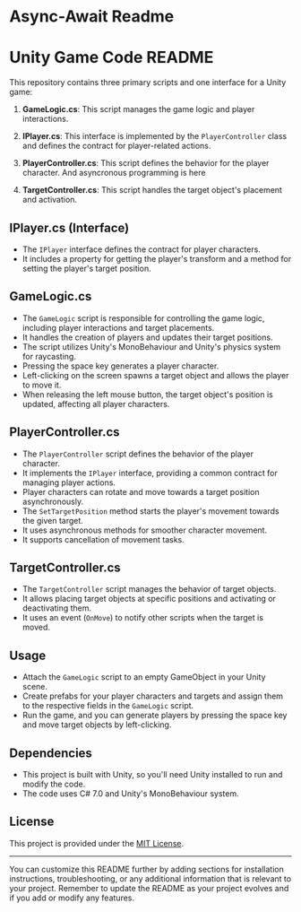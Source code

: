 # Async-Await Readme


# Unity Game Code README

This repository contains three primary scripts and one interface for a Unity game:

1. **GameLogic.cs**: This script manages the game logic and player interactions.

2. **IPlayer.cs**: This interface is implemented by the `PlayerController` class and defines the contract for player-related actions.
 
3. **PlayerController.cs**: This script defines the behavior for the player character. And asyncronous programming is here

4. **TargetController.cs**: This script handles the target object's placement and activation. 

## IPlayer.cs (Interface)

- The `IPlayer` interface defines the contract for player characters.
- It includes a property for getting the player's transform and a method for setting the player's target position.

## GameLogic.cs

- The `GameLogic` script is responsible for controlling the game logic, including player interactions and target placements.
- It handles the creation of players and updates their target positions.
- The script utilizes Unity's MonoBehaviour and Unity's physics system for raycasting.
- Pressing the space key generates a player character.
- Left-clicking on the screen spawns a target object and allows the player to move it.
- When releasing the left mouse button, the target object's position is updated, affecting all player characters.

## PlayerController.cs

- The `PlayerController` script defines the behavior of the player character.
- It implements the `IPlayer` interface, providing a common contract for managing player actions.
- Player characters can rotate and move towards a target position asynchronously.
- The `SetTargetPosition` method starts the player's movement towards the given target.
- It uses asynchronous methods for smoother character movement.
- It supports cancellation of movement tasks.

## TargetController.cs

- The `TargetController` script manages the behavior of target objects.
- It allows placing target objects at specific positions and activating or deactivating them.
- It uses an event (`OnMove`) to notify other scripts when the target is moved.



## Usage

- Attach the `GameLogic` script to an empty GameObject in your Unity scene.
- Create prefabs for your player characters and targets and assign them to the respective fields in the `GameLogic` script.
- Run the game, and you can generate players by pressing the space key and move target objects by left-clicking.

## Dependencies

- This project is built with Unity, so you'll need Unity installed to run and modify the code.
- The code uses C# 7.0 and Unity's MonoBehaviour system.

## License

This project is provided under the [MIT License](LICENSE).

---

You can customize this README further by adding sections for installation instructions, troubleshooting, or any additional information that is relevant to your project. Remember to update the README as your project evolves and if you add or modify any features.
